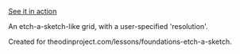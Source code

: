 [See it in action](https://evanstanderwick.github.io/top-foundations-etch-a-sketch/)

An etch-a-sketch-like grid, with a user-specified 'resolution'.

Created for theodinproject.com/lessons/foundations-etch-a-sketch.
